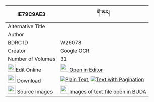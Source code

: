 |IE79C9AE3|གེ་སར། 
| --- | --- 
|Alternative Title |
|Author | 
|BDRC ID | W26078
|Creator | Google OCR
|Number of Volumes| 31
|<img width="25" src="https://img.icons8.com/color/25/000000/edit-property.png">Edit Online| [<img width="25" src="https://avatars.githubusercontent.com/u/45091458?s=200&v=4"> Open in Editor](http://editor.openpecha.org/IE79C9AE3)
|<img width="25" src="https://img.icons8.com/fluent/48/000000/download-2.png"/>  Download | [![](https://img.icons8.com/color/20/000000/txt.png)Plain Text](https://github.com/Openpecha/IE79C9AE3/releases/download/v2/gesar_plain_IE79C9AE3.zip), [![](https://img.icons8.com/color/20/000000/txt.png)Text with Pagination](https://github.com/Openpecha/IE79C9AE3/releases/download/v2/gesar_pages_IE79C9AE3.zip)
|<img width="25" src="https://img.icons8.com/plasticine/100/000000/pictures-folder.png"/>  Source Images | [<img width="25" src="https://library.bdrc.io/icons/BUDA-small.svg"> Images of text file open in BUDA](https://library.bdrc.io/show/bdr:W26078)